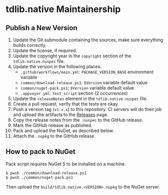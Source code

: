 ﻿tdlib.native Maintainership
===========================

Publish a New Version
---------------------

1. Update the Git submodule containing the sources, make sure everything builds correctly.
2. Update the license, if required.
3. Update the copyright year in the `copyright` section of the `tdlib.native.nuspec` file.
4. Update the version in the following places:
    - `.github/workflows/main.yml`: `PACKAGE_VERSION_BASE` environment variable
    - `common/download-release.ps1`: `$Version` variable default value
    - `common/nuget-pack.ps1`: `$Version` variable default value
    - `.appveyor.yml`: `test_script` section (2 occurrences)
5. Update the `releaseNotes` element in the `tdlib.native.nuspec` file.
6. Create a pull request, verify that the tests are okay.
7. Push a version tag (`v1.x.x`) to this repository. CI servers will do their job and upload the artifacts to the [Releases][releases] page.
8. Copy the release notes from the `.nuspec` to the GitHub release.
9. Mark the GitHub release as published.
10. Pack and upload the NuGet, as described below.
11. Attach the `.nupkg` to the GitHub release.

How to pack to NuGet
--------------------

Pack script requires NuGet 5 to be installed on a machine.

```console
$ pwsh ./common/download-release.ps1
$ pwsh ./common/nuget-pack.ps1
```

Then upload the `build/tdlib.native.<VERSION>.nupkg` to the NuGet server.

[releases]: https://github.com/ForNeVeR/tdlib.native/releases

